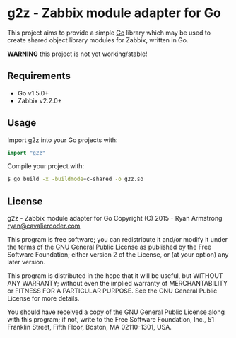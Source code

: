 # g2z - Zabbix module adapter for Go

This project aims to provide a simple [Go](https://golang.org/) library which
may be used to create shared object library modules for Zabbix, written in Go.

__WARNING__ this project is not yet working/stable!

## Requirements

* Go v1.5.0+
* Zabbix v2.2.0+

## Usage

Import g2z into your Go projects with:

```go
import "g2z"
```

Compile your project with:

```bash
$ go build -x -buildmode=c-shared -o g2z.so
```

## License

g2z - Zabbix module adapter for Go
Copyright (C) 2015 - Ryan Armstrong <ryan@cavaliercoder.com>

This program is free software; you can redistribute it and/or modify
it under the terms of the GNU General Public License as published by
the Free Software Foundation; either version 2 of the License, or
(at your option) any later version.

This program is distributed in the hope that it will be useful,
but WITHOUT ANY WARRANTY; without even the implied warranty of
MERCHANTABILITY or FITNESS FOR A PARTICULAR PURPOSE. See the
GNU General Public License for more details.

You should have received a copy of the GNU General Public License
along with this program; if not, write to the Free Software
Foundation, Inc., 51 Franklin Street, Fifth Floor, Boston, MA  02110-1301, USA.
